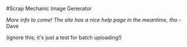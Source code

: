 #Scrap Mechanic Image Generator

*More info to come! The site has a nice help page in the meantime, tho*
-Dave 

(ignore this; it's just a test for batch uploading!)